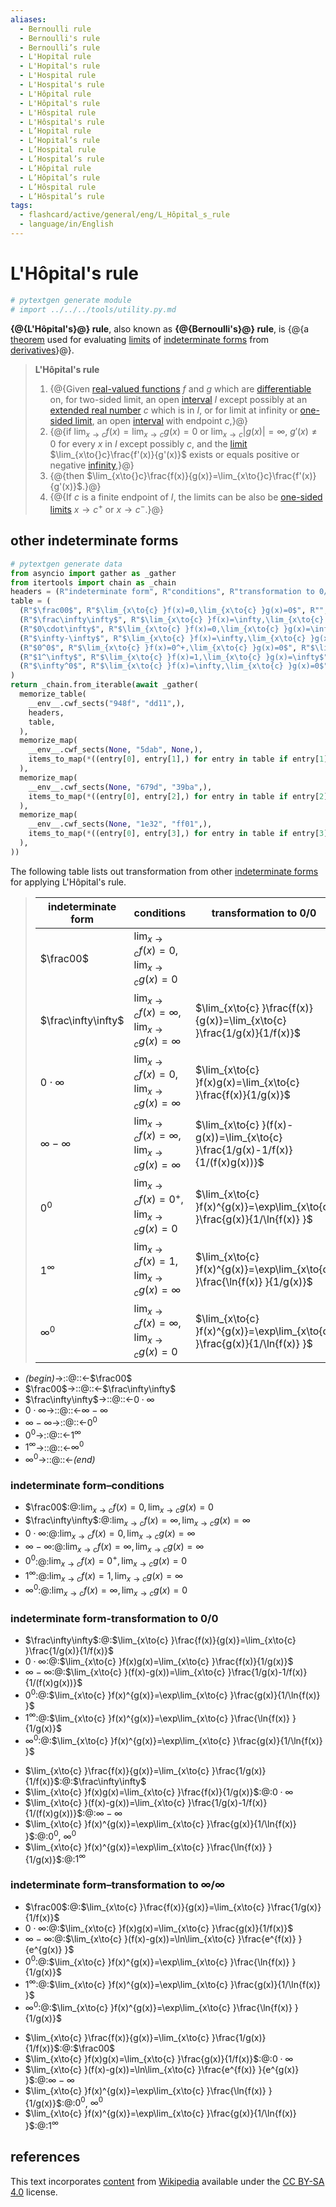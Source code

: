 ```yaml
---
aliases:
  - Bernoulli rule
  - Bernoulli's rule
  - Bernoulli’s rule
  - L'Hopital rule
  - L'Hopital's rule
  - L'Hospital rule
  - L'Hospital's rule
  - L'Hôpital rule
  - L'Hôpital's rule
  - L'Hôspital rule
  - L'Hôspital's rule
  - L’Hopital rule
  - L’Hopital’s rule
  - L’Hospital rule
  - L’Hospital’s rule
  - L’Hôpital rule
  - L’Hôpital’s rule
  - L’Hôspital rule
  - L’Hôspital’s rule
tags:
  - flashcard/active/general/eng/L_Hôpital_s_rule
  - language/in/English
---
```


# L'Hôpital's rule

```Python
# pytextgen generate module
# import ../../../tools/utility.py.md
```

__{@{L'Hôpital's}@} rule__, also known as __{@{Bernoulli's}@} rule__, is {@{a [theorem](theorem.md) used for evaluating [limits](limit%20of%20a%20function.md) of [indeterminate forms](indeterminate%20form.md) from [derivatives](derivative.md)}@}. <!--SR:!2027-07-05,1007,340!2025-11-04,531,320!2029-03-28,1526,360-->

> __L'Hôpital's rule__
>
> 1. {@{Given [real-valued functions](real-valued%20function.md) $f$ and $g$ which are [differentiable](differentiable%20function.md) on, for two-sided limit, an open [interval](interval%20(mathematics).md) $I$ except possibly at an [extended real number](extended%20real%20number%20line.md) $c$ which is in $I$, or for limit at infinity or [one-sided limit](one-sided%20limit.md), an open [interval](interval%20(mathematics).md) with endpoint $c$,}@}
> 2. {@{if $\lim_{x\to{}c}f(x)=\lim_{x\to{}c}g(x)=0$ or $\lim_{x\to{}c}\lvert{g(x)}\rvert=\infty$, $g'(x)\ne0$ for every $x$ in $I$ except possibly $c$, and the [limit](limit%20of%20a%20functino.md) $\lim_{x\to{}c}\frac{f'(x)}{g'(x)}$ exists or equals positive or negative [infinity](infinity.md),}@}
> 3. {@{then $\lim_{x\to{}c}\frac{f(x)}{g(x)}=\lim_{x\to{}c}\frac{f'(x)}{g'(x)}$.}@}
> 4. {@{If $c$ is a finite endpoint of $I$, the limits can be also be [one-sided limits](one-sided%20limit.md) $x\to{}c^+$ or $x\to{}c^-$.}@} <!--SR:!2026-07-31,629,280!2027-06-17,797,260!2027-10-25,1084,340!2026-11-25,839,340-->

## other indeterminate forms

```Python
# pytextgen generate data
from asyncio import gather as _gather
from itertools import chain as _chain
headers = (R"indeterminate form", R"conditions", R"transformation to 0/0", R"transformation to ∞/∞",)
table = (
  (R"$\frac00$", R"$\lim_{x\to{c} }f(x)=0,\lim_{x\to{c} }g(x)=0$", R"", R"$\lim_{x\to{c} }\frac{f(x)}{g(x)}=\lim_{x\to{c} }\frac{1/g(x)}{1/f(x)}$",),
  (R"$\frac\infty\infty$", R"$\lim_{x\to{c} }f(x)=\infty,\lim_{x\to{c} }g(x)=\infty$", R"$\lim_{x\to{c} }\frac{f(x)}{g(x)}=\lim_{x\to{c} }\frac{1/g(x)}{1/f(x)}$", R"",),
  (R"$0\cdot\infty$", R"$\lim_{x\to{c} }f(x)=0,\lim_{x\to{c} }g(x)=\infty$", R"$\lim_{x\to{c} }f(x)g(x)=\lim_{x\to{c} }\frac{f(x)}{1/g(x)}$", R"$\lim_{x\to{c} }f(x)g(x)=\lim_{x\to{c} }\frac{g(x)}{1/f(x)}$",),
  (R"$\infty-\infty$", R"$\lim_{x\to{c} }f(x)=\infty,\lim_{x\to{c} }g(x)=\infty$", R"$\lim_{x\to{c} }(f(x)-g(x))=\lim_{x\to{c} }\frac{1/g(x)-1/f(x)}{1/(f(x)g(x))}$", R"$\lim_{x\to{c} }(f(x)-g(x))=\ln\lim_{x\to{c} }\frac{e^{f(x)} }{e^{g(x)} }$",),
  (R"$0^0$", R"$\lim_{x\to{c} }f(x)=0^+,\lim_{x\to{c} }g(x)=0$", R"$\lim_{x\to{c} }f(x)^{g(x)}=\exp\lim_{x\to{c} }\frac{g(x)}{1/\ln{f(x)} }$", R"$\lim_{x\to{c} }f(x)^{g(x)}=\exp\lim_{x\to{c} }\frac{\ln{f(x)} }{1/g(x)}$",),
  (R"$1^\infty$", R"$\lim_{x\to{c} }f(x)=1,\lim_{x\to{c} }g(x)=\infty$", R"$\lim_{x\to{c} }f(x)^{g(x)}=\exp\lim_{x\to{c} }\frac{\ln{f(x)} }{1/g(x)}$", R"$\lim_{x\to{c} }f(x)^{g(x)}=\exp\lim_{x\to{c} }\frac{g(x)}{1/\ln{f(x)} }$",),
  (R"$\infty^0$", R"$\lim_{x\to{c} }f(x)=\infty,\lim_{x\to{c} }g(x)=0$", R"$\lim_{x\to{c} }f(x)^{g(x)}=\exp\lim_{x\to{c} }\frac{g(x)}{1/\ln{f(x)} }$", R"$\lim_{x\to{c} }f(x)^{g(x)}=\exp\lim_{x\to{c} }\frac{\ln{f(x)} }{1/g(x)}$",),
)
return _chain.from_iterable(await _gather(
  memorize_table(
    __env__.cwf_sects("948f", "dd11",),
    headers,
    table,
  ),
  memorize_map(
    __env__.cwf_sects(None, "5dab", None,),
    items_to_map(*((entry[0], entry[1],) for entry in table if entry[1])),
  ),
  memorize_map(
    __env__.cwf_sects(None, "679d", "39ba",),
    items_to_map(*((entry[0], entry[2],) for entry in table if entry[2])),
  ),
  memorize_map(
    __env__.cwf_sects(None, "1e32", "ff01",),
    items_to_map(*((entry[0], entry[3],) for entry in table if entry[3])),
  ),
))
```

The following table lists out transformation from other [indeterminate forms](indeterminate%20form.md) for applying L'Hôpital's rule.

<!--pytextgen generate section="948f"--><!-- The following content is generated at 2024-02-01T20:28:01.846124+08:00. Any edits will be overridden! -->

> | indeterminate form | conditions | transformation to 0/0 | transformation to ∞/∞ |
> |-|-|-|-|
> | $\frac00$ | $\lim_{x\to{c} }f(x)=0,\lim_{x\to{c} }g(x)=0$ |  | $\lim_{x\to{c} }\frac{f(x)}{g(x)}=\lim_{x\to{c} }\frac{1/g(x)}{1/f(x)}$ |
> | $\frac\infty\infty$ | $\lim_{x\to{c} }f(x)=\infty,\lim_{x\to{c} }g(x)=\infty$ | $\lim_{x\to{c} }\frac{f(x)}{g(x)}=\lim_{x\to{c} }\frac{1/g(x)}{1/f(x)}$ |  |
> | $0\cdot\infty$ | $\lim_{x\to{c} }f(x)=0,\lim_{x\to{c} }g(x)=\infty$ | $\lim_{x\to{c} }f(x)g(x)=\lim_{x\to{c} }\frac{f(x)}{1/g(x)}$ | $\lim_{x\to{c} }f(x)g(x)=\lim_{x\to{c} }\frac{g(x)}{1/f(x)}$ |
> | $\infty-\infty$ | $\lim_{x\to{c} }f(x)=\infty,\lim_{x\to{c} }g(x)=\infty$ | $\lim_{x\to{c} }(f(x)-g(x))=\lim_{x\to{c} }\frac{1/g(x)-1/f(x)}{1/(f(x)g(x))}$ | $\lim_{x\to{c} }(f(x)-g(x))=\ln\lim_{x\to{c} }\frac{e^{f(x)} }{e^{g(x)} }$ |
> | $0^0$ | $\lim_{x\to{c} }f(x)=0^+,\lim_{x\to{c} }g(x)=0$ | $\lim_{x\to{c} }f(x)^{g(x)}=\exp\lim_{x\to{c} }\frac{g(x)}{1/\ln{f(x)} }$ | $\lim_{x\to{c} }f(x)^{g(x)}=\exp\lim_{x\to{c} }\frac{\ln{f(x)} }{1/g(x)}$ |
> | $1^\infty$ | $\lim_{x\to{c} }f(x)=1,\lim_{x\to{c} }g(x)=\infty$ | $\lim_{x\to{c} }f(x)^{g(x)}=\exp\lim_{x\to{c} }\frac{\ln{f(x)} }{1/g(x)}$ | $\lim_{x\to{c} }f(x)^{g(x)}=\exp\lim_{x\to{c} }\frac{g(x)}{1/\ln{f(x)} }$ |
> | $\infty^0$ | $\lim_{x\to{c} }f(x)=\infty,\lim_{x\to{c} }g(x)=0$ | $\lim_{x\to{c} }f(x)^{g(x)}=\exp\lim_{x\to{c} }\frac{g(x)}{1/\ln{f(x)} }$ | $\lim_{x\to{c} }f(x)^{g(x)}=\exp\lim_{x\to{c} }\frac{\ln{f(x)} }{1/g(x)}$ |

<!--/pytextgen-->

<!--pytextgen generate section="dd11"--><!-- The following content is generated at 2024-01-04T20:17:52.125767+08:00. Any edits will be overridden! -->

- _(begin)_→::@::←$\frac00$ <!--SR:!2028-01-09,1168,350!2027-05-04,973,350-->
- $\frac00$→::@::←$\frac\infty\infty$ <!--SR:!2028-06-28,1301,350!2027-10-01,1086,350-->
- $\frac\infty\infty$→::@::←$0\cdot\infty$ <!--SR:!2029-06-11,1383,310!2029-09-10,1443,310-->
- $0\cdot\infty$→::@::←$\infty-\infty$ <!--SR:!2028-11-06,1192,290!2026-07-11,656,310-->
- $\infty-\infty$→::@::←$0^0$ <!--SR:!2026-07-07,497,230!2027-08-11,776,270-->
- $0^0$→::@::←$1^\infty$ <!--SR:!2027-01-05,790,310!2029-02-19,1305,310-->
- $1^\infty$→::@::←$\infty^0$ <!--SR:!2026-03-02,222,230!2026-02-14,318,270-->
- $\infty^0$→::@::←_(end)_ <!--SR:!2027-06-20,1009,350!2025-10-25,455,290-->

<!--/pytextgen-->

### indeterminate form–conditions

<!--pytextgen generate section="5dab"--><!-- The following content is generated at 2024-01-04T20:17:52.261336+08:00. Any edits will be overridden! -->

- $\frac00$:@:$\lim_{x\to{c} }f(x)=0,\lim_{x\to{c} }g(x)=0$ <!--SR:!2028-01-07,1167,350-->
- $\frac\infty\infty$:@:$\lim_{x\to{c} }f(x)=\infty,\lim_{x\to{c} }g(x)=\infty$ <!--SR:!2027-11-17,1128,350-->
- $0\cdot\infty$:@:$\lim_{x\to{c} }f(x)=0,\lim_{x\to{c} }g(x)=\infty$ <!--SR:!2028-02-03,1188,350-->
- $\infty-\infty$:@:$\lim_{x\to{c} }f(x)=\infty,\lim_{x\to{c} }g(x)=\infty$ <!--SR:!2027-10-11,1096,350-->
- $0^0$:@:$\lim_{x\to{c} }f(x)=0^+,\lim_{x\to{c} }g(x)=0$ <!--SR:!2026-04-07,399,290-->
- $1^\infty$:@:$\lim_{x\to{c} }f(x)=1,\lim_{x\to{c} }g(x)=\infty$ <!--SR:!2028-08-16,1341,350-->
- $\infty^0$:@:$\lim_{x\to{c} }f(x)=\infty,\lim_{x\to{c} }g(x)=0$ <!--SR:!2027-05-28,991,350-->

<!--/pytextgen-->

### indeterminate form-transformation to 0/0

<!--pytextgen generate section="679d"--><!-- The following content is generated at 2024-02-01T20:28:01.809542+08:00. Any edits will be overridden! -->

- $\frac\infty\infty$:@:$\lim_{x\to{c} }\frac{f(x)}{g(x)}=\lim_{x\to{c} }\frac{1/g(x)}{1/f(x)}$ <!--SR:!2027-11-20,1129,350-->
- $0\cdot\infty$:@:$\lim_{x\to{c} }f(x)g(x)=\lim_{x\to{c} }\frac{f(x)}{1/g(x)}$ <!--SR:!2028-02-05,1189,350-->
- $\infty-\infty$:@:$\lim_{x\to{c} }(f(x)-g(x))=\lim_{x\to{c} }\frac{1/g(x)-1/f(x)}{1/(f(x)g(x))}$ <!--SR:!2028-03-31,1030,290-->
- $0^0$:@:$\lim_{x\to{c} }f(x)^{g(x)}=\exp\lim_{x\to{c} }\frac{g(x)}{1/\ln{f(x)} }$ <!--SR:!2027-02-26,842,290-->
- $1^\infty$:@:$\lim_{x\to{c} }f(x)^{g(x)}=\exp\lim_{x\to{c} }\frac{\ln{f(x)} }{1/g(x)}$ <!--SR:!2027-03-10,858,330-->
- $\infty^0$:@:$\lim_{x\to{c} }f(x)^{g(x)}=\exp\lim_{x\to{c} }\frac{g(x)}{1/\ln{f(x)} }$ <!--SR:!2029-11-28,1497,310-->

<!--/pytextgen-->

<!--pytextgen generate section="39ba"--><!-- The following content is generated at 2024-02-01T20:28:01.881218+08:00. Any edits will be overridden! -->

- $\lim_{x\to{c} }\frac{f(x)}{g(x)}=\lim_{x\to{c} }\frac{1/g(x)}{1/f(x)}$:@:$\frac\infty\infty$ <!--SR:!2028-04-12,1242,350-->
- $\lim_{x\to{c} }f(x)g(x)=\lim_{x\to{c} }\frac{f(x)}{1/g(x)}$:@:$0\cdot\infty$ <!--SR:!2027-04-06,950,350-->
- $\lim_{x\to{c} }(f(x)-g(x))=\lim_{x\to{c} }\frac{1/g(x)-1/f(x)}{1/(f(x)g(x))}$:@:$\infty-\infty$ <!--SR:!2027-08-10,1050,350-->
- $\lim_{x\to{c} }f(x)^{g(x)}=\exp\lim_{x\to{c} }\frac{g(x)}{1/\ln{f(x)} }$:@:$0^0$, $\infty^0$ <!--SR:!2025-11-22,489,290-->
- $\lim_{x\to{c} }f(x)^{g(x)}=\exp\lim_{x\to{c} }\frac{\ln{f(x)} }{1/g(x)}$:@:$1^\infty$ <!--SR:!2028-11-09,1142,270-->

<!--/pytextgen-->

### indeterminate form–transformation to ∞/∞

<!--pytextgen generate section="1e32"--><!-- The following content is generated at 2024-02-01T20:28:01.927217+08:00. Any edits will be overridden! -->

- $\frac00$:@:$\lim_{x\to{c} }\frac{f(x)}{g(x)}=\lim_{x\to{c} }\frac{1/g(x)}{1/f(x)}$ <!--SR:!2027-03-13,932,350-->
- $0\cdot\infty$:@:$\lim_{x\to{c} }f(x)g(x)=\lim_{x\to{c} }\frac{g(x)}{1/f(x)}$ <!--SR:!2027-10-31,1111,350-->
- $\infty-\infty$:@:$\lim_{x\to{c} }(f(x)-g(x))=\ln\lim_{x\to{c} }\frac{e^{f(x)} }{e^{g(x)} }$ <!--SR:!2028-06-09,1287,350-->
- $0^0$:@:$\lim_{x\to{c} }f(x)^{g(x)}=\exp\lim_{x\to{c} }\frac{\ln{f(x)} }{1/g(x)}$ <!--SR:!2026-07-25,728,330-->
- $1^\infty$:@:$\lim_{x\to{c} }f(x)^{g(x)}=\exp\lim_{x\to{c} }\frac{g(x)}{1/\ln{f(x)} }$ <!--SR:!2028-02-03,1188,350-->
- $\infty^0$:@:$\lim_{x\to{c} }f(x)^{g(x)}=\exp\lim_{x\to{c} }\frac{\ln{f(x)} }{1/g(x)}$ <!--SR:!2027-04-20,888,330-->

<!--/pytextgen-->

<!--pytextgen generate section="ff01"--><!-- The following content is generated at 2024-02-01T20:28:01.993744+08:00. Any edits will be overridden! -->

- $\lim_{x\to{c} }\frac{f(x)}{g(x)}=\lim_{x\to{c} }\frac{1/g(x)}{1/f(x)}$:@:$\frac00$ <!--SR:!2028-01-09,1168,350-->
- $\lim_{x\to{c} }f(x)g(x)=\lim_{x\to{c} }\frac{g(x)}{1/f(x)}$:@:$0\cdot\infty$ <!--SR:!2027-07-12,1027,350-->
- $\lim_{x\to{c} }(f(x)-g(x))=\ln\lim_{x\to{c} }\frac{e^{f(x)} }{e^{g(x)} }$:@:$\infty-\infty$ <!--SR:!2027-01-06,853,330-->
- $\lim_{x\to{c} }f(x)^{g(x)}=\exp\lim_{x\to{c} }\frac{\ln{f(x)} }{1/g(x)}$:@:$0^0$, $\infty^0$ <!--SR:!2028-12-17,1168,270-->
- $\lim_{x\to{c} }f(x)^{g(x)}=\exp\lim_{x\to{c} }\frac{g(x)}{1/\ln{f(x)} }$:@:$1^\infty$ <!--SR:!2027-04-13,744,250-->

<!--/pytextgen-->

## references

This text incorporates [content](https://en.wikipedia.org/wiki/L'Hôpital's_rule) from [Wikipedia](Wikipedia.md) available under the [CC BY-SA 4.0](https://creativecommons.org/licenses/by-sa/4.0/) license.
